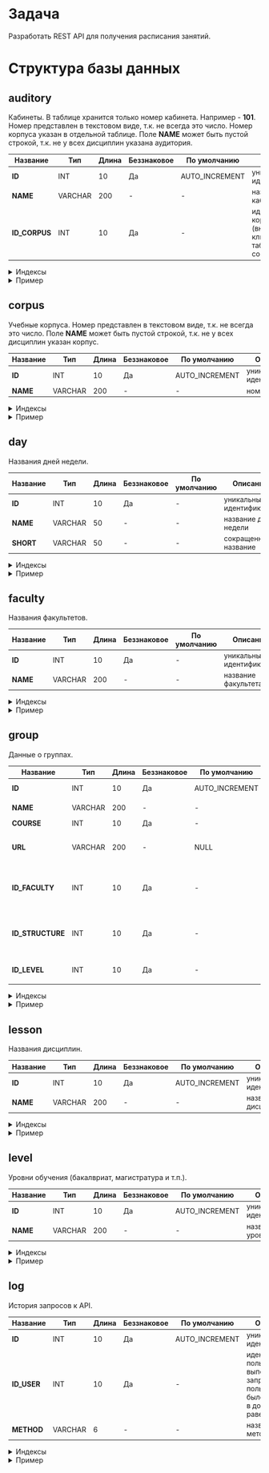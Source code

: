 # Задача
Разработать REST API для получения расписания занятий.

# Структура базы данных

## auditory 
Кабинеты. В таблице хранится только номер кабинета. Например - **101**. Номер представлен в текстовом виде, т.к. не всегда это число. Номер корпуса указан в отдельной таблице. Поле **NAME** может быть пустой строкой, т.к. не у всех дисциплин указана аудитория.

|Название|Тип|Длина|Беззнаковое|По умолчанию|Описание|
|--------|---|-----|-----------|------------|--------|
|**ID**|INT|10|Да|AUTO_INCREMENT|уникальный идентификатор|
|**NAME**|VARCHAR|200|-|-|название кабинета|
|**ID_CORPUS**|INT|10|Да|-|идентификатор корпуса (внешний ключ на таблицу corpus)|

<details>
  <summary>Индексы</summary>
  
>**ID** - PRIMARY KEY

>**ID_CORPUS** - FOREIGN KEY
</details>

<details>
  <summary>Пример</summary>
  
![auditory](img/auditory.png)
</details>

## corpus 
Учебные корпуса. Номер представлен в текстовом виде, т.к. не всегда это число. Поле **NAME** может быть пустой строкой, т.к. не у всех дисциплин указан корпус.

|Название|Тип|Длина|Беззнаковое|По умолчанию|Описание|
|--------|---|-----|-----------|------------|--------|
|**ID**|INT|10|Да|AUTO_INCREMENT|уникальный идентификатор|
|**NAME**|VARCHAR|200|-|-|номер корпуса|

<details>
  <summary>Индексы</summary>
  
>**ID** - PRIMARY KEY
</details>

<details>
  <summary>Пример</summary>
  
![corpus](img/corpus.png)
</details>

## day 
Названия дней недели. 

|Название|Тип|Длина|Беззнаковое|По умолчанию|Описание|
|--------|---|-----|-----------|------------|--------|
|**ID**|INT|10|Да|-|уникальный идентификатор|
|**NAME**|VARCHAR|50|-|-|название дня недели|
|**SHORT**|VARCHAR|50|-|-|сокращенное название|

<details>
  <summary>Индексы</summary>
  
>**ID** - PRIMARY KEY
</details>

<details>
  <summary>Пример</summary>
  
![day](img/day.png)
</details>

## faculty 
Названия факультетов. 

|Название|Тип|Длина|Беззнаковое|По умолчанию|Описание|
|--------|---|-----|-----------|------------|--------|
|**ID**|INT|10|Да|-|уникальный идентификатор|
|**NAME**|VARCHAR|200|-|-|название факультета|

<details>
  <summary>Индексы</summary>
  
>**ID** - PRIMARY KEY
</details>

<details>
  <summary>Пример</summary>
  
![faculty](img/faculty.png)
</details>

## group 
Данные о группах. 

|Название|Тип|Длина|Беззнаковое|По умолчанию|Описание|
|--------|---|-----|-----------|------------|--------|
|**ID**|INT|10|Да|AUTO_INCREMENT|уникальный идентификатор|
|**NAME**|VARCHAR|200|-|-|название группы|
|**COURSE**|INT|10|Да|-|номер курса|
|**URL**|VARCHAR|200|-|NULL|ссылка на расписание группы на сайте НГТУ|
|**ID_FACULTY**|INT|10|Да|-|идентификатор факультета на котором обучается группа|
|**ID_STRUCTURE**|INT|10|Да|-|идентификатор отделения на котором обучается группа|
|**ID_LEVEL**|INT|10|Да|-|идентификатор уровня обучения|

<details>
  <summary>Индексы</summary>
  
>**ID** - PRIMARY KEY

>**ID_FACULTY** - FOREIGN KEY

>**ID_STRUCTURE** - FOREIGN KEY

>**ID_LEVEL** - FOREIGN KEY
</details>

<details>
  <summary>Пример</summary>
  
![group](img/group.png)
</details>

## lesson 
Названия дисциплин. 

|Название|Тип|Длина|Беззнаковое|По умолчанию|Описание|
|--------|---|-----|-----------|------------|--------|
|**ID**|INT|10|Да|AUTO_INCREMENT|уникальный идентификатор|
|**NAME**|VARCHAR|200|-|-|название дисциплины|

<details>
  <summary>Индексы</summary>
  
>**ID** - PRIMARY KEY
</details>

<details>
  <summary>Пример</summary>
  
![lesson](img/lesson.png)
</details>

## level 
Уровни обучения (бакалвриат, магистратура и т.п.). 

|Название|Тип|Длина|Беззнаковое|По умолчанию|Описание|
|--------|---|-----|-----------|------------|--------|
|**ID**|INT|10|Да|AUTO_INCREMENT|уникальный идентификатор|
|**NAME**|VARCHAR|200|-|-|название уровня|

<details>
  <summary>Индексы</summary>
  
>**ID** - PRIMARY KEY
</details>

<details>
  <summary>Пример</summary>
  
![level](img/level.png)
</details>

## log 
История запросов к API.

|Название|Тип|Длина|Беззнаковое|По умолчанию|Описание|
|--------|---|-----|-----------|------------|--------|
|**ID**|INT|10|Да|AUTO_INCREMENT|уникальный идентификатор|
|**ID_USER**|INT|10|Да|-|идентификатор пользователя, выполнившего запрос. Если пользователю было отказано в доступе - равен NULL|
|**METHOD**|VARCHAR|6|-|-|название метода|

<details>
  <summary>Индексы</summary>
  
>**ID** - PRIMARY KEY
</details>

<details>
  <summary>Пример</summary>
  
![log](img/log.png)
</details>
